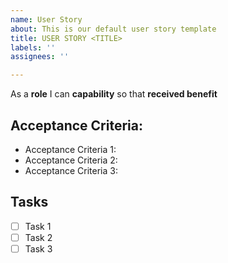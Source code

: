```yaml
---
name: User Story
about: This is our default user story template
title: USER STORY <TITLE>
labels: ''
assignees: ''

---
```


As a **role** I can **capability** so that **received benefit**

## Acceptance Criteria:

* Acceptance Criteria 1:
* Acceptance Criteria 2:
* Acceptance Criteria 3:

## Tasks

* [ ] Task 1
* [ ] Task 2
* [ ] Task 3 

